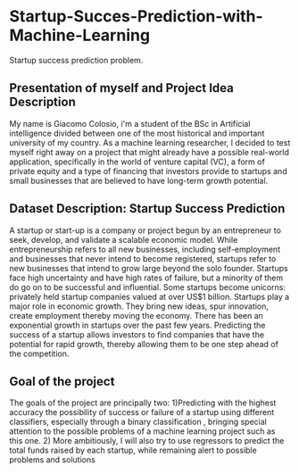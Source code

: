 # Startup-Succes-Prediction-with-Machine-Learning
Startup success prediction problem. 

## Presentation of myself and Project Idea Description ## 
My name is Giacomo Colosio, i'm a student of the BSc in Artificial intelligence divided between one of the most historical and important university of my country. As a machine learning researcher, I decided to test myself right away on a project that might already have a possible real-world application, specifically in the world of venture capital (VC), a form of private equity and a type of financing that investors provide to startups and small businesses that are believed to have long-term growth potential.

## Dataset Description: Startup Success Prediction ##
A startup or start-up is a company or project begun by an entrepreneur to seek, develop, and validate a scalable economic model. While entrepreneurship refers to all new businesses, including self-employment and businesses that never intend to become registered, startups refer to new businesses that intend to grow large beyond the solo founder. Startups face high uncertainty and have high rates of failure, but a minority of them do go on to be successful and influential. Some startups become unicorns: privately held startup companies valued at over US$1 billion. Startups play a major role in economic growth. They bring new ideas, spur innovation, create employment thereby moving the economy. There has been an exponential growth in startups over the past few years. Predicting the success of a startup allows investors to find companies that have the potential for rapid growth, thereby allowing them to be one step ahead of the competition.

## Goal of the project ##
The goals of the project are principally two: 1)Predicting with the highest accuracy the possibility of success or failure of a startup using different classifiers, especially through a binary classification , bringing special attention to the possible problems of a machine learning project such as this one. 2) More ambitiously, I will also try to use regressors to predict the total funds raised by each startup, while remaining alert to possible problems and solutions
